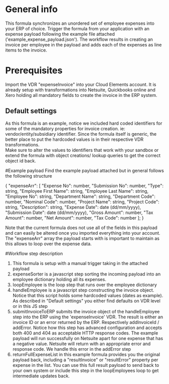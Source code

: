 # General info
This formula synchronizes an unordered set of employee expenses into your ERP of choice.  Trigger the formula from your application with an expense payload
following the example file attached ('example_expense_payload.json').  The workflow results in creating an invoice per employee in the payload and adds each of the expenses as line items to the invoice.  


# Prerequisites 
Import the VDR "expenseInvoice" into your Cloud Elements account.  It is already setup with transformations into Netsuite, Quickbooks online and Xero holding all mandatory fields to create the invoice in the ERP system.

## Default settings
As this formula is an example, notice we included hard coded identifiers for some of the mandatory properties for invoice creation.  ie: vendor/entity/subsidiary identifier. Since the formula itself is generic, the better place to put the hardcoded values is in their respective VDR transformations.  
Make sure to alter the values to identifiers that work with your sandbox or extend the formula with object creations/ lookup queries to get the correct object id back.  


#Example payload
Find the example payload attached but in general follows the following structure 

{
  "expenseArr": [
    "Expense No": number,
    "Submission No": number,
    "Type": string,
    "Employee First Name": string,
    "Employee Last Name": string,
    "Employee No": string,
    "Department Name": string,
    "Department Code": number,
    "Nominal Code": number,
    "Project Name": string,
    "Project Code": string,
    "Description": string,
    "Expense Date": date (dd/mm/yyyy),
    "Submission Date": date (dd/mm/yyyy),
    "Gross Amount": number,
    "Tax Amount": number,
    "Net Amount": number,
    "Tax Code": number
  ];
}

Note that the current formula does not use all of the fields in this payload and can easily be altered once you imported everything into your account.  The "expenseArr" array the payload starts with is important to maintain as this allows to loop over the expense data.

#Workflow step description
1. This formula is setup with a manual trigger taking in the attached payload
1. expenseSorter is a javascript step sorting the incoming payload into an employee dictionary holding all its expenses.
1. loopEmployee is the loop step that runs over the employee dictionary
1. handleEmployee is a javascript step constructing the invoice object.  Notice that this script holds some hardcoded values (dates as example). As described in "Default settings" you either find defaults on VDR level or in this JS step
1. submitInvoiceToERP submits the invoice object of the handleEmployee step into the ERP using the 'expenseInvoice' VDR.  The result is either an invoice ID or an error returned by the ERP.  Respectively addInvoiceId / addError.  Notice how this step has advanced configuration and accepts both 400 and 404 as acceptable HTTP response codes.  The example payload will run successfully on Netsuite apart for one expense that has a negative value. Netsuite will return with an appropriate error and response code.  We handle this error in the addError step
1. returnFullExpenseList in this example formula provides you the original payload back, including a "resultInvoice" or "resultError" property per expense in the list.  You can use this full result payload to send back to your own system or include this step in the loopEmployees loop to get intermediate updates back. 
